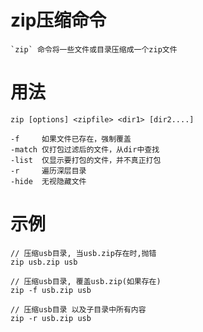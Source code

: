 # zip压缩命令

    `zip` 命令将一些文件或目录压缩成一个zip文件

# 用法

    zip [options] <zipfile> <dir1> [dir2....]
    
    -f     如果文件已存在，强制覆盖
    -match 仅打包过滤后的文件，从dir中查找
    -list  仅显示要打包的文件，并不真正打包
    -r     遍历深层目录
    -hide  无视隐藏文件
    
# 示例

    // 压缩usb目录, 当usb.zip存在时,抛错
    zip usb.zip usb
    
    // 压缩usb目录, 覆盖usb.zip(如果存在)
    zip -f usb.zip usb
    
    // 压缩usb目录 以及子目录中所有内容
    zip -r usb.zip usb
    